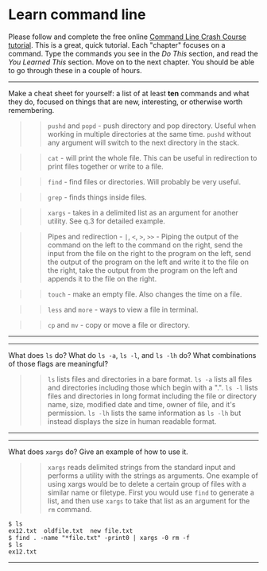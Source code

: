 # Learn command line

Please follow and complete the free online [Command Line Crash Course
tutorial](http://cli.learncodethehardway.org/book/). This is a great,
quick tutorial. Each "chapter" focuses on a command. Type the commands
you see in the _Do This_ section, and read the _You Learned This_
section. Move on to the next chapter. You should be able to go through
these in a couple of hours.


---

Make a cheat sheet for yourself: a list of at least **ten** commands and what they do, focused on things that are new, interesting, or otherwise worth remembering.

>>`pushd` and `popd` - push directory and pop directory. Useful when working in multiple directories at the same time. `pushd` without any argument will switch to the next directory in the stack.

>>`cat` - will print the whole file. This can be useful in redirection to print files together or write to a file.

>>`find` - find files or directories. Will probably be very useful.

>>`grep` - finds things inside files. 

>>`xargs` - takes in a delimited list as an argument for another utility. See q.3 for detailed example.

>>Pipes and redirection - `|`, `<`, `>`, `>>` - Piping the output of the command on the left to the command on the right, send the input from the file on the right to the program on the left, send the output of the program on the left and write it to the file on the right, take the output from the program on the left and appends it to the file on the right.

>>`touch` - make an empty file. Also changes the time on a file.

>>`less` and `more` - ways to view a file in terminal. 

>>`cp` and `mv` - copy or move a file or directory.

---


---

What does `ls` do? What do `ls -a`, `ls -l`, and `ls -lh` do? What combinations of those flags are meaningful?

>>`ls` lists files and directories in a bare format. `ls -a` lists all files and directories including those which begin with a ".". `ls -l` lists files and directories in long format including the file or directory name, size, modified date and time, owner of file, and it's permission. `ls -lh` lists the same information as `ls -lh` but instead displays the size in human readable format.

---


---

What does `xargs` do? Give an example of how to use it.

>>`xargs` reads delimited strings from the standard input and performs a utility with the strings as arguments. One example of using xargs would be to delete a certain group of files with a similar name or filetype. First you would use `find` to generate a list, and then use `xargs` to take that list as an argument for the `rm` command.
```
$ ls
ex12.txt  oldfile.txt  new file.txt
$ find . -name "*file.txt" -print0 | xargs -0 rm -f
$ ls
ex12.txt
```


---

